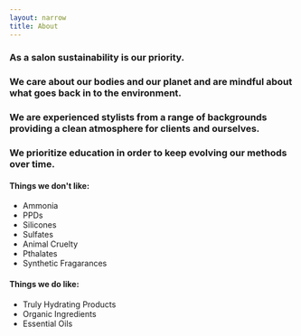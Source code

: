 ```yaml
---
layout: narrow
title: About
---
```

<div class="row text-light">
<div class="col">
<h3 class="text-light">As a salon sustainability is our priority.</h3>
<h3 class="text-light">We care about our bodies and our planet and are mindful about what goes back in to the environment. </h3>
<h3 class="text-light">We are experienced stylists from a range of backgrounds providing a clean atmosphere for clients and ourselves.</h3>
<h3 class="text-light">We prioritize education in order to keep evolving our methods over time.</h3>
<!-- <h3 class="text-light">We are experienced stylists from a range of backgrounds who are looking to provide a cleaner environment for both clients and ourselves.</h3>
<h3 class="text-light">As a salon sustainability is a priority. We care about our bodies and our planet and want to be mindful about goes back in to the environment. </h3>
<h3 class="text-light">We take an artful approach to hair-styling and prioritze education in order to evolve our methods</h3> -->
</div>
</div>
<div class="row text-light">
<!-- <div class="col">
<h2 class="text-light">This Means:</h2>
</div> -->
</div>
<div class="row text-light my-5">
<div class="bg-dark p-2 col-12 col-sm-auto mr-2 mb-2">
<h4 class="text-light">Things we don't like:</h4>
<ul>
<li>Ammonia</li>
<li>PPDs</li>
<li>Silicones</li>
<li>Sulfates</li>
<li>Animal Cruelty</li>
<li>Pthalates</li>
<li>Synthetic Fragarances</li>
</ul>
</div>
<div class="bg-dark p-2 col-12 col-sm-auto">
<h4 class="text-light">Things we do like:</h4>
<ul>
<li>Truly Hydrating Products</li>
<li>Organic Ingredients</li>
<li>Essential Oils</li>
</ul>
</div>
</div>
